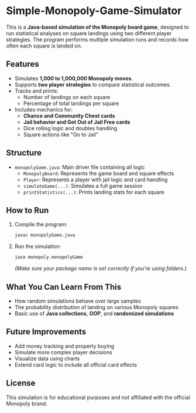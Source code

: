 # Simple-Monopoly-Game-Simulator

This is a **Java-based simulation of the Monopoly board game**, designed to run statistical analyses on square landings using two different player strategies. The program performs multiple simulation runs and records how often each square is landed on.

## Features
- Simulates **1,000 to 1,000,000 Monopoly moves**.
- Supports **two player strategies** to compare statistical outcomes.
- Tracks and prints:
  - Number of landings on each square
  - Percentage of total landings per square
- Includes mechanics for:
  - **Chance and Community Chest cards**
  - **Jail behavior and Get Out of Jail Free cards**
  - Dice rolling logic and doubles handling
  - Square actions like "Go to Jail"

## Structure
- `monopolyGame.java`: Main driver file containing all logic
  - `MonopolyBoard`: Represents the game board and square effects
  - `Player`: Represents a player with jail logic and card handling
  - `simulateGame(...)`: Simulates a full game session
  - `printStatistics(...)`: Prints landing stats for each square

## How to Run
1. Compile the program:
   ```bash
   javac monopolyGame.java
   ```
2. Run the simulation:
   ```bash
   java monopoly.monopolyGame
   ```
   *(Make sure your package name is set correctly if you're using folders.)*

## What You Can Learn From This
- How random simulations behave over large samples
- The probability distribution of landing on various Monopoly squares
- Basic use of **Java collections**, **OOP**, and **randomized simulations**

## Future Improvements
- Add money tracking and property buying
- Simulate more complex player decisions
- Visualize data using charts
- Extend card logic to include all official card effects

## License
This simulation is for educational purposes and not affiliated with the official Monopoly brand.

